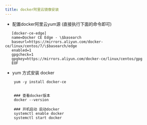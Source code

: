 ```yaml
---
title: docker阿里云镜像安装
---
```

*   配置docker阿里云yum源 (直接执行下面的命令即可)
```cat >>/etc/yum.repos.d/docker.repo<<EOF
   [docker-ce-edge]
   name=Docker CE Edge - \$basearch
   baseurl=https://mirrors.aliyun.com/docker-ce/linux/centos/7/\$basearch/edge
   enabled=1
   gpgcheck=1
   gpgkey=https://mirrors.aliyun.com/docker-ce/linux/centos/gpg
   EOF
```
*   yum 方式安装 docker
``` 
    yum -y install docker-ce
    
    
    ### 查看docker版本
    docker --version  
    
    ### 开机启动 启动docker
    systemctl enable docker
    systemctl start docker
```